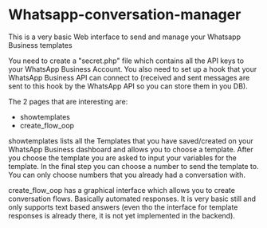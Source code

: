 # Whatsapp-conversation-manager
This is a very basic Web interface to send and manage your Whatsapp Business templates

You need to create a "secret.php" file which contains all the API keys to your WhatsApp Business Account.
You also need to set up a hook that your WhatsApp Business API can connect to (received and sent messages are sent to this hook by the WhatsApp API so you can store them in you DB).

The 2 pages that are interesting are:
- showtemplates
- create_flow_oop

showtemplates lists all the Templates that you have saved/created on your WhatsApp Business dashboard and allows you to choose a template.
After you choose the template you are asked to input your variables for the template.
In the final step you can choose a number to send the template to. You can only choose numbers that you already had a conversation with.

create_flow_oop has a graphical interface which allows you to create conversation flows. Basically automated responses.
It is very basic still and only supports text based answers (even tho the interface for template responses is already there, it is not yet implemented in the backend).
